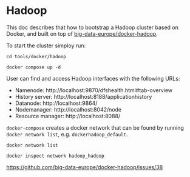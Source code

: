 # Hadoop

This doc describes that how to bootstrap a Hadoop cluster based on Docker, and built on top of [big-data-europe/docker-hadoop](https://github.com/big-data-europe/docker-hadoop).

To start the cluster simploy run:

```shell
cd tools/docker/hadoop

docker compose up -d
```

User can find and access Hadoop interfaces with the following URLs:

- Namenode: http://localhost:9870/dfshealth.html#tab-overview
- History server: http://localhost:8188/applicationhistory
- Datanode: http://localhost:9864/
- Nodemanager: http://localhost:8042/node
- Resource manager: http://localhost:8088/



`docker-compose` creates a docker network that can be found by running `docker network list`, e.g. `dockerhadoop_default`.

```shell
docker network list

docker inspect network hadoop_hadoop

```



https://github.com/big-data-europe/docker-hadoop/issues/38